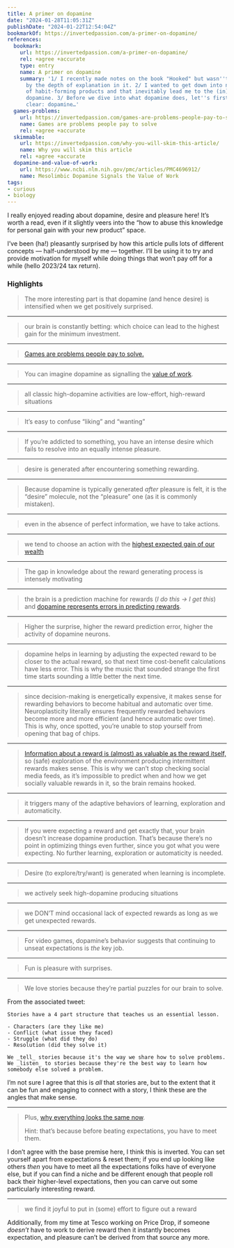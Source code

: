 ```yaml
---
title: A primer on dopamine
date: "2024-01-28T11:05:31Z"
publishDate: "2024-01-22T12:54:04Z"
bookmarkOf: https://invertedpassion.com/a-primer-on-dopamine/
references:
  bookmark:
    url: https://invertedpassion.com/a-primer-on-dopamine/
    rel: +agree +accurate
    type: entry
    name: A primer on dopamine
    summary: '1/ I recently made notes on the book "Hooked" but wasn''t satisfied
      by the depth of explanation in it. 2/ I wanted to get down into neuroscience
      of habit-forming products and that inevitably lead me to the (in)famous neurotransmitter
      dopamine. 3/ Before we dive into what dopamine does, let''s first make one thing
      clear: dopamine…'
  games-problems:
    url: https://invertedpassion.com/games-are-problems-people-pay-to-solve/
    name: Games are problems people pay to solve
    rel: +agree +accurate
  skimmable:
    url: https://invertedpassion.com/why-you-will-skim-this-article/
    name: Why you will skim this article
    rel: +agree +accurate
  dopamine-and-value-of-work:
    url: https://www.ncbi.nlm.nih.gov/pmc/articles/PMC4696912/
    name: Mesolimbic Dopamine Signals the Value of Work
tags:
- curious
- biology
---
```


I really enjoyed reading about dopamine, desire and pleasure here! It’s worth a read, even if it slightly veers into the “how to abuse this knowledge for personal gain with your new product” space.

I’ve been (ha!) pleasantly surprised by how this article pulls lots of different concepts — half-understood by me — together. I’ll be using it to try and provide motivation for myself while doing things that won’t pay off for a while (hello 2023/24 tax return).

### Highlights

> The more interesting part is that dopamine (and hence desire) is intensified when we get positively surprised.

---

> our brain is constantly betting: which choice can lead to the highest gain for the minimum investment.

---

> [Games are problems people pay to solve.](https://invertedpassion.com/games-are-problems-people-pay-to-solve/)

---

> You can imagine dopamine as signalling the [value of work](https://www.ncbi.nlm.nih.gov/pmc/articles/PMC4696912/).

---

> all classic high-dopamine activities are low-effort, high-reward situations

---

> It’s easy to confuse “liking” and “wanting”

---

> If you’re addicted to something, you have an intense desire which fails to resolve into an equally intense pleasure.

---

> desire is generated after encountering something rewarding.

---

> Because dopamine is typically generated _after_ pleasure is felt, it is the “desire” molecule, not the “pleasure” one (as it is commonly mistaken).

---

> even in the absence of perfect information, we have to take actions.

---

> we tend to choose an action with the [highest expected gain of our wealth](https://www.frontiersin.org/articles/10.3389/fnint.2018.00006/full)

---

> The gap in knowledge about the reward generating process is intensely motivating

---

> the brain is a prediction machine for rewards (_I do this -> I get this_) and [dopamine represents errors in predicting rewards](https://www.ncbi.nlm.nih.gov/pmc/articles/PMC4826767/).

---

> Higher the surprise, higher the reward prediction error, higher the activity of dopamine neurons.

---

> dopamine helps in learning by adjusting the expected reward to be closer to the actual reward, so that next time cost-benefit calculations have less error. This is why the music that sounded strange the first time starts sounding a little better the next time.

---

> since decision-making is energetically expensive, it makes sense for rewarding behaviors to become habitual and automatic over time. Neuroplasticity literally ensures frequently rewarded behaviors become more and more efficient (and hence automatic over time). This is why, once spotted, you’re unable to stop yourself from opening that bag of chips.

---

> [Information about a reward is (almost) as valuable as the reward itself,](https://www.ncbi.nlm.nih.gov/pmc/articles/PMC4635443/) so (safe) exploration of the environment producing intermittent rewards makes sense. This is why we can’t stop checking social media feeds, as it’s impossible to predict when and how we get socially valuable rewards in it, so the brain remains hooked.

---

> it triggers many of the adaptive behaviors of learning, exploration and automaticity.

---

> If you were expecting a reward and get exactly that, your brain doesn’t increase dopamine production. That’s because there’s no point in optimizing things even further, since you got what you were expecting. No further learning, exploration or automaticity is needed.

---

> Desire (to explore/try/want) is generated when learning is incomplete.

---

> we actively seek high-dopamine producing situations

---

> we DON’T mind occasional lack of expected rewards as long as we get unexpected rewards.

---

> For video games, dopamine’s behavior suggests that continuing to unseat expectations is _the_ key job.

---

> Fun is pleasure with surprises.

---

> We love stories because they’re partial puzzles for our brain to solve.

From the associated tweet:

    Stories have a 4 part structure that teaches us an essential lesson.

    - Characters (are they like me)
    - Conflict (what issue they faced)
    - Struggle (what did they do)
    - Resolution (did they solve it)

    We _tell_ stories because it's the way we share how to solve problems.
    We _listen_ to stories because they're the best way to learn how somebody else solved a problem.

I’m not sure I agree that this is _all_ that stories are, but to the extent that it can be fun and engaging to connect with a story, I think these are the angles that make sense.

---

> Plus, [why everything looks the same now](https://invertedpassion.com/why-you-will-skim-this-article/).
> 
> Hint: that’s because before beating expectations, you have to meet them.

I don’t agree with the base premise here, I think this is inverted. You can set yourself apart from expectations & reset them; if you end up looking like others _then_ you have to meet all the expectations folks have of everyone else, but if you can find a niche and be different enough that people roll back their higher-level expectations, then you can carve out some particularly interesting reward.

---

> we find it joyful to put in (some) effort to figure out a reward

Additionally, from my time at Tesco working on Price Drop, if someone _doesn’t_ have to work to derive reward then it instantly becomes expectation, and pleasure can’t be derived from that source any more.

